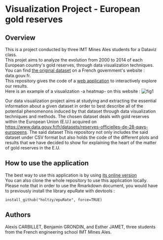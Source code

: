 # Visualization Project - European gold reserves

## Overview
This is a project conducted by three IMT Mines Ales students for a Dataviz class.
<br>
This projet aims to analyze the evolution from 2000 to 2014 of each European country's gold reserves, through data visualization techniques.
<br>
You can find [the original dataset](https://www.data.gouv.fr/fr/datasets/reserves-officielles-de-28-pays-europeens/) on a French government's website : data.gouv.fr.
<br>
This repository gives the code of a [web application](https://estherjamet.github.io/Visualization-Project/) to interactively explore our results.
<br>
Here is an example of a visualization -a heatmap- on this website : ![fig1](www/interactive_heatmap.PNG)

Our data visualization project aims at studying and extracting the essential information about a given dataset in order to best describe all of the potential phenomenons induced by that dataset through data visualization techniques and methods. The chosen dataset deals with gold reserves within the European Union (E.U.) acquired on https://www.data.gouv.fr/fr/datasets/reserves-officielles-de-28-pays-europeens. The said dataset 
This repository not only includes the said dataset under CSV format but also holds the code of the different plots and results that we have decided to show for explaining the heart of the matter of gold reserves in the E.U.

## How to use the application
The best way to use this application is by using [its online version](https://estherjamet.github.io/Visualization-Project/)
<br>
You can also clone the whole repository to use this application locally. Please note that in order to use the Rmarkdown document, you would have to previously install the library epuRate with devtools :
```
install_github("holtzy/epuRate", force=TRUE)
```

## Authors
Alexis CARBILLET, Benjamin GRONDIN, and Esther JAMET, three students from the French engineering school IMT Mines Ales.

